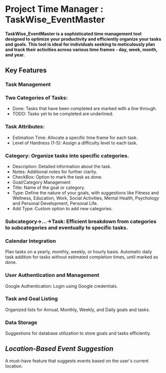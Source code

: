 #  Project Time Manager : TaskWise_EventMaster
####  TaskWise_EventMaster is a sophisticated time management tool designed to optimize your productivity and efficiently organize your tasks and goals. This tool is ideal for individuals seeking to meticulously plan and track their activities across various time frames - day, week, month, and year.

##  Key Features
###  Task Management
###  Two Categories of Tasks:
-  Done: Tasks that have been completed are marked with a line through.
-  TODO: Tasks yet to be completed are underlined.
###  Task Attributes:
-  Estimation Time: Allocate a specific time frame for each task.
-  Level of Hardness (1-5): Assign a difficulty level to each task.
###  Category: Organize tasks into specific categories.
-  Description: Detailed information about the task.
-  Notes: Additional notes for further clarity.
-  CheckBox: Option to mark the task as done.
-  Goal/Category Management
-  Title: Name of the goal or category.
-  Type: Define the nature of your goals, with suggestions like Fitness and Wellness, Education, Work, Social Activities, Mental Health, Psychology and Personal Development, Personal Life.
-  Add Type: Custom option to add new categories.
###  Subcategory->...->Task: Efficient breakdown from categories to subcategories and eventually to specific tasks.
###  Calendar Integration
Plan tasks on a yearly, monthly, weekly, or hourly basis.
Automatic daily task addition for tasks without estimated completion times, until marked as done.
###  User Authentication and Management
Google Authentication: Login using Google credentials.
###  Task and Goal Listing
Organized lists for Annual, Monthly, Weekly, and Daily goals and tasks.
###  Data Storage
Suggestions for database utilization to store goals and tasks efficiently.
##  *Location-Based Event Suggestion*
A must-have feature that suggests events based on the user's current location.

